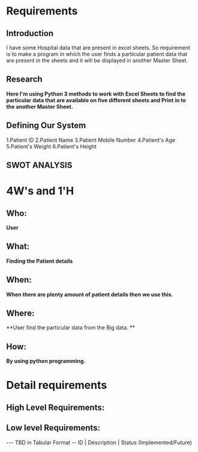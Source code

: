 # Requirements
## Introduction
 
I have some Hospital data that are present in excel sheets. So requirement is to make a program in which the user finds a particular patient data that are present in the sheets and it will be displayed in another Master Sheet.

 

## Research

**Here I'm using Python 3 methods to work with Excel Sheets to find the particular data that are available on five different sheets and Print in to the another Master Sheet.**

## Defining Our System
 1.Patient ID
 2.Patient Name
 3.Patient Mobile Number
 4.Patient's Age
 5.Patient's Weight
 6.Patient's Height 

## SWOT ANALYSIS

# 4W&#39;s and 1&#39;H

## Who:

**User**

## What:

**Finding the Patient details**

## When:

**When there are plenty amount of patient details then we use this.**

## Where:

**User find the particular data from the Big data. **

## How:

**By using python programming.**

# Detail requirements
## High Level Requirements:
 
 


##  Low level Requirements:
--- TBD in Tabular Format 
-- ID | Description | Status (Implemented/Future)

